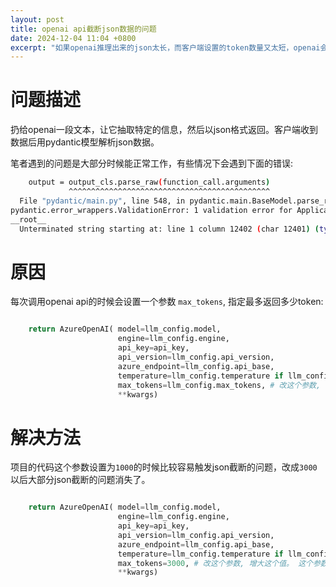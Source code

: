```yaml
---
layout: post
title: openai api截断json数据的问题
date: 2024-12-04 11:04 +0800
excerpt: "如果openai推理出来的json太长，而客户端设置的token数量又太短，openai会截断json字符串，导致客户端没法正常解析返回结果。解决办法就是加大max token length."
---
```


# 问题描述
扔给openai一段文本，让它抽取特定的信息，然后以json格式返回。客户端收到数据后用pydantic模型解析json数据。

笔者遇到的问题是大部分时候能正常工作，有些情况下会遇到下面的错误:

~~~sh
    output = output_cls.parse_raw(function_call.arguments)
             ^^^^^^^^^^^^^^^^^^^^^^^^^^^^^^^^^^^^^^^^^^^^^
  File "pydantic/main.py", line 548, in pydantic.main.BaseModel.parse_raw
pydantic.error_wrappers.ValidationError: 1 validation error for ApplicationDeadlines
__root__
  Unterminated string starting at: line 1 column 12402 (char 12401) (type=value_error.jsondecode; msg=Unterminated string starting at; doc={"
~~~


# 原因

每次调用openai api的时候会设置一个参数 `max_tokens`, 指定最多返回多少token:

~~~python

    return AzureOpenAI( model=llm_config.model,
                        engine=llm_config.engine,
                        api_key=api_key,
                        api_version=llm_config.api_version,
                        azure_endpoint=llm_config.api_base,
                        temperature=llm_config.temperature if llm_config.temperature is not None else DEFAULT_TEMPERATURE,
                        max_tokens=llm_config.max_tokens, # 改这个参数, 增大这个值。 这个参数用于控制生成文本的长度。它指定了生成的文本序列中最多可以包含的令牌（tokens）数量。令牌可以是单词、标点符号、数字等文本单元的数字化表示。
                        **kwargs) 
~~~

# 解决方法
项目的代码这个参数设置为`1000`的时候比较容易触发json截断的问题，改成`3000`以后大部分json截断的问题消失了。


~~~python

    return AzureOpenAI( model=llm_config.model,
                        engine=llm_config.engine,
                        api_key=api_key,
                        api_version=llm_config.api_version,
                        azure_endpoint=llm_config.api_base,
                        temperature=llm_config.temperature if llm_config.temperature is not None else DEFAULT_TEMPERATURE,
                        max_tokens=3000, # 改这个参数, 增大这个值。 这个参数用于控制生成文本的长度。它指定了生成的文本序列中最多可以包含的令牌（tokens）数量。令牌可以是单词、标点符号、数字等文本单元的数字化表示。
                        **kwargs) 
~~~

